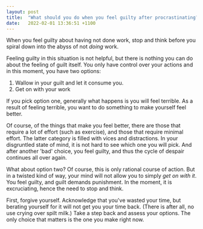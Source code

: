 ```yaml
---
layout: post
title:  "What should you do when you feel guilty after procrastinating?"
date:   2022-02-01 13:36:51 +1100
---
```


When you feel guilty about having not done work, stop and think before you spiral down into the abyss of not _doing_ work.

Feeling guilty in this situation is not helpful, but there is nothing you can do about the feeling of guilt itself. You only have control over your actions and in this moment, you have two options:

1. Wallow in your guilt and let it consume you.
2. Get on with your work

If you pick option one, generally what happens is you will feel terrible. As a result of feeling terrible, you want to do something to make yourself feel better. 

Of course, of the things that make you feel better, there are those that require a lot of effort (such as exercise), and those that require minimal effort. The latter category is filled with vices and distractions. 
In your disgruntled state of mind, it is not hard to see which one you will pick. And after another 'bad' choice, you feel guilty, and thus the cycle of despair continues all over again.

What about option two? Of course, this is only rational course of action. But in a twisted kind of way, your mind will not allow you to simply _get on with it_. You feel guilty, and guilt demands punishment. In the moment, it is excruciating, hence the need to stop and think. 

First, forgive yourself. Acknowledge that you've wasted your time, but berating yourself for it will not get you your time back. (There is after all, no use crying over spilt milk.) Take a step back and assess your options. The only choice that matters is the one you make right now. 

